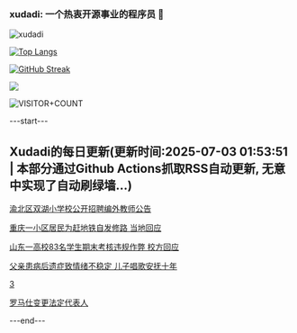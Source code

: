 ### xudadi: 一个热衷开源事业的程序员 👋

![xudadi](https://github-readme-stats-git-masterorgs-github-readme-stats-team.vercel.app/api?username=xudadi)

[![Top Langs](https://github-readme-stats.vercel.app/api/top-langs/?username=xudadi)](https://github.com/anuraghazra/github-readme-stats)

[![GitHub Streak](https://streak-stats.demolab.com?user=xudadi&locale=zh_Hans)](https://git.io/streak-stats)

![](https://raw.githubusercontent.com/xudadi/xudadi/main/assets/github-contribution-grid-snake.svg)

![VISITOR+COUNT](https://komarev.com/ghpvc/?username=xudadi&label=VISITOR+COUNT)


---start---

## Xudadi的每日更新(更新时间:2025-07-03 01:53:51 | 本部分通过Github Actions抓取RSS自动更新, 无意中实现了自动刷绿墙...)

[渝北区双湖小学校公开招聘编外教师公告](https://www.gongkaoleida.com/article/2487162)

[重庆一小区居民为赶地铁自发修路 当地回应](https://m.163.com/news/article/K3FG6Q3V05561G0D.html)

[山东一高校83名学生期末考核违规作弊 校方回应](https://m.163.com/news/article/K3FDT9F8053469LG.html)

[父亲患病后遗症致情绪不稳定 儿子唱歌安抚十年](https://m.163.com/news/article/K3FCFPL30534P59R.html)

[3](https://m.163.com/touch/news/sub/domestic)

[罗马仕变更法定代表人](https://m.163.com/news/article/K3FB97VV0534P59R.html)

---end---
